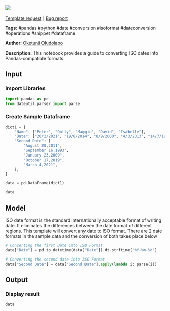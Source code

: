 <a href="https://app.naas.ai/user-redirect/naas/downloader?url=https://raw.githubusercontent.com/jupyter-naas/awesome-notebooks/master/Pandas/Pandas_ISO_Date_Conversion.ipynb" target="_parent"><img src="https://naasai-public.s3.eu-west-3.amazonaws.com/open_in_naas.svg"/></a><br><br><a href="https://github.com/jupyter-naas/awesome-notebooks/issues/new?assignees=&labels=&template=template-request.md&title=Tool+-+Action+of+the+notebook+">Template request</a> | <a href="https://github.com/jupyter-naas/awesome-notebooks/issues/new?assignees=&labels=bug&template=bug_report.md&title=Pandas+-+ISO+Date+Conversion:+Error+short+description">Bug report</a>

**Tags:** #pandas #python #date #conversion #isoformat #dateconversion #operations #snippet #dataframe

**Author:** [Oketunji Oludolapo](https://www.linkedin.com/in/oludolapo-oketunji/)

**Description:** This notebook provides a guide to converting ISO dates into Pandas-compatible formats.

## Input

### Import Libraries


```python
import pandas as pd
from dateutil.parser import parse
```

### Create Sample Dataframe 


```python
dict1 = {
    "Name": ["Peter", "Dolly", "Maggie", "David", "Isabelle"],
    "Date": ["20/2/2021", "19/8/2014", "8/9/2000", "4/3/2013", "14/7/1995"],
    "Second Date": [
        "August 20,2011",
        "September 16,1993",
        "January 23,2009",
        "October 17,2019",
        "March 4,2021",
    ],
}
```


```python
data = pd.DataFrame(dict1)
```


```python
data
```

## Model
ISO date format is the standard internationally acceptable format of writing date. It eliminates the differences between the date format of different regions. This template will convert any date to ISO format. 
There are 2 date formats in the sample data and the conversion of both takes place below


```python
# Converting the first Date into ISO Format
data["Date"] = pd.to_datetime(data["Date"]).dt.strftime("%Y-%m-%d")
```


```python
# Converting the second date into ISO Format
data["Second Date"] = data["Second Date"].apply(lambda i: parse(i))
```

## Output

### Display result


```python
data
```
